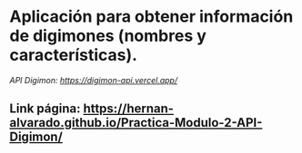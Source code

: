 # Aplicación para obtener información de digimones (nombres y características).
*API Digimon: https://digimon-api.vercel.app/*

## Link página: https://hernan-alvarado.github.io/Practica-Modulo-2-API-Digimon/





